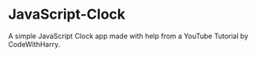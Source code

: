 # JavaScript-Clock
A simple JavaScript Clock app made with help from a YouTube Tutorial by CodeWithHarry.
